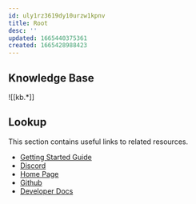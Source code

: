 ```yaml
---
id: uly1rz3619dy10urzw1kpnv
title: Root
desc: ''
updated: 1665440375361
created: 1665428988423
---
```


## Knowledge Base

![[kb.*]]

## Lookup

This section contains useful links to related resources.

* [Getting Started Guide](https://link.dendron.so/6b25)
* [Discord](https://link.dendron.so/6b23)
* [Home Page](https://wiki.dendron.so/)
* [Github](https://link.dendron.so/6b24)
* [Developer Docs](https://docs.dendron.so/)
